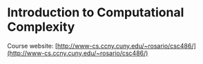 # Introduction to Computational Complexity


Course website: [http://www-cs.ccny.cuny.edu/~rosario/csc486/](http://www-cs.ccny.cuny.edu/~rosario/csc486/)
